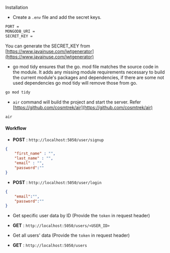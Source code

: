 Installation
- Create a `.env` file and add the secret keys. 
```bash
PORT = 
MONGODB_URI = 
SECRET_KEY = 
```
You can generate the SECRET_KEY from [https://www.javainuse.com/jwtgenerator](https://www.javainuse.com/jwtgenerator)

- go mod tidy ensures that the go. mod file matches the source code in the module. It adds any missing module requirements necessary to build the current module's packages and dependencies, if there are some not used dependencies go mod tidy will remove those from go.
```bash
go mod tidy
```

- `air` command will build the project and start the server. Refer [https://github.com/cosmtrek/air](https://github.com/cosmtrek/air)
```bash
air
```

#### Workflow
- **POST** : `http://localhost:5050/user/signup`
```json
{
    "first_name" : "",
    "last_name" : "",
    "email" : "",
    "password":""
}
```

- **POST** : `http://localhost:5050/user/login`
```json
{
    "email":"",
    "password":""
}
```
- Get specific user data by ID (Provide the `token` in request header)
- **GET** : `http://localhost:5050/users/<USER_ID>`

- Get all users' data (Provide the `token` in request header)
- **GET** : `http://localhost:5050/users`